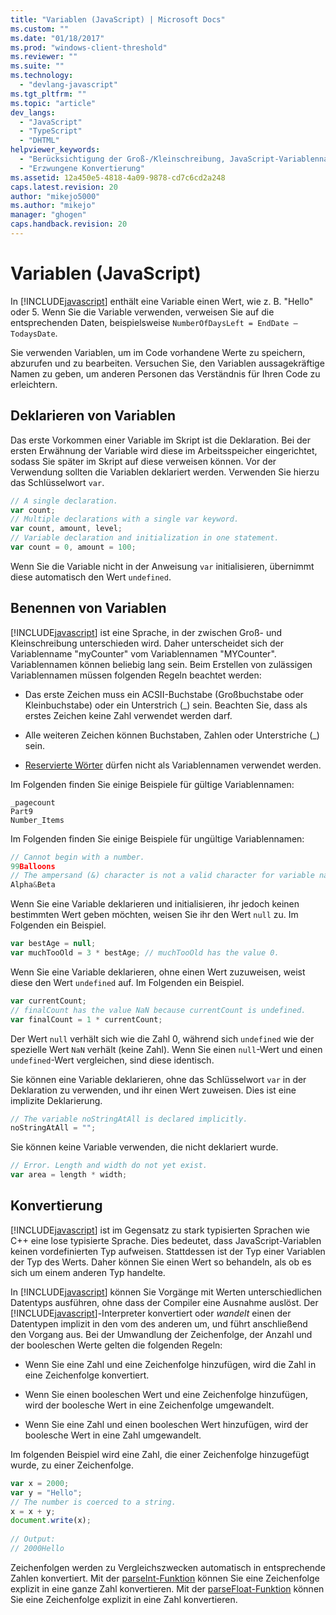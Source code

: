 ```yaml
---
title: "Variablen (JavaScript) | Microsoft Docs"
ms.custom: ""
ms.date: "01/18/2017"
ms.prod: "windows-client-threshold"
ms.reviewer: ""
ms.suite: ""
ms.technology: 
  - "devlang-javascript"
ms.tgt_pltfrm: ""
ms.topic: "article"
dev_langs: 
  - "JavaScript"
  - "TypeScript"
  - "DHTML"
helpviewer_keywords: 
  - "Berücksichtigung der Groß-/Kleinschreibung, JavaScript-Variablenname"
  - "Erzwungene Konvertierung"
ms.assetid: 12a450e5-4818-4a09-9878-cd7c6cd2a248
caps.latest.revision: 20
author: "mikejo5000"
ms.author: "mikejo"
manager: "ghogen"
caps.handback.revision: 20
---
```

# Variablen (JavaScript)
In [!INCLUDE[javascript](../includes/javascript-md.md)] enthält eine Variable einen Wert, wie z. B. "Hello" oder 5.  Wenn Sie die Variable verwenden, verweisen Sie auf die entsprechenden Daten, beispielsweise `NumberOfDaysLeft = EndDate – TodaysDate`.  
  
 Sie verwenden Variablen, um im Code vorhandene Werte zu speichern, abzurufen und zu bearbeiten.  Versuchen Sie, den Variablen aussagekräftige Namen zu geben, um anderen Personen das Verständnis für Ihren Code zu erleichtern.  
  
## Deklarieren von Variablen  
 Das erste Vorkommen einer Variable im Skript ist die Deklaration.  Bei der ersten Erwähnung der Variable wird diese im Arbeitsspeicher eingerichtet, sodass Sie später im Skript auf diese verweisen können.  Vor der Verwendung sollten die Variablen deklariert werden.  Verwenden Sie hierzu das Schlüsselwort `var`.  
  
```javascript  
// A single declaration.  
var count;    
// Multiple declarations with a single var keyword.  
var count, amount, level;      
// Variable declaration and initialization in one statement.  
var count = 0, amount = 100;   
```  
  
 Wenn Sie die Variable nicht in der Anweisung `var` initialisieren, übernimmt diese automatisch den Wert `undefined`.  
  
## Benennen von Variablen  
 [!INCLUDE[javascript](../includes/javascript-md.md)] ist eine Sprache, in der zwischen Groß\- und Kleinschreibung unterschieden wird.  Daher unterscheidet sich der Variablenname "myCounter" vom Variablennamen "MYCounter".  Variablennamen können beliebig lang sein.  Beim Erstellen von zulässigen Variablennamen müssen folgenden Regeln beachtet werden:  
  
-   Das erste Zeichen muss ein ACSII\-Buchstabe \(Großbuchstabe oder Kleinbuchstabe\) oder ein Unterstrich \(\_\) sein.  Beachten Sie, dass als erstes Zeichen keine Zahl verwendet werden darf.  
  
-   Alle weiteren Zeichen können Buchstaben, Zahlen oder Unterstriche \(\_\) sein.  
  
-   [Reservierte Wörter](../javascript/reference/javascript-reserved-words.md) dürfen nicht als Variablennamen verwendet werden.  
  
 Im Folgenden finden Sie einige Beispiele für gültige Variablennamen:  
  
```  
_pagecount   
Part9   
Number_Items   
```  
  
 Im Folgenden finden Sie einige Beispiele für ungültige Variablennamen:  
  
```javascript  
// Cannot begin with a number.   
99Balloons     
// The ampersand (&) character is not a valid character for variable names.   
Alpha&Beta   
```  
  
 Wenn Sie eine Variable deklarieren und initialisieren, ihr jedoch keinen bestimmten Wert geben möchten, weisen Sie ihr den Wert `null` zu.  Im Folgenden ein Beispiel.  
  
```javascript  
var bestAge = null;  
var muchTooOld = 3 * bestAge; // muchTooOld has the value 0.  
```  
  
 Wenn Sie eine Variable deklarieren, ohne einen Wert zuzuweisen, weist diese den Wert `undefined` auf.  Im Folgenden ein Beispiel.  
  
```javascript  
var currentCount;  
// finalCount has the value NaN because currentCount is undefined.  
var finalCount = 1 * currentCount;   
```  
  
 Der Wert `null` verhält sich wie die Zahl 0, während sich `undefined` wie der spezielle Wert `NaN` verhält \(keine Zahl\).  Wenn Sie einen `null`\-Wert und einen `undefined`\-Wert vergleichen, sind diese identisch.  
  
 Sie können eine Variable deklarieren, ohne das Schlüsselwort `var` in der Deklaration zu verwenden, und ihr einen Wert zuweisen.  Dies ist eine implizite Deklarierung.  
  
```javascript  
// The variable noStringAtAll is declared implicitly.  
noStringAtAll = "";   
```  
  
 Sie können keine Variable verwenden, die nicht deklariert wurde.  
  
```javascript  
// Error. Length and width do not yet exist.  
var area = length * width;   
```  
  
## Konvertierung  
 [!INCLUDE[javascript](../includes/javascript-md.md)] ist im Gegensatz zu stark typisierten Sprachen wie C\+\+ eine lose typisierte Sprache.  Dies bedeutet, dass JavaScript\-Variablen keinen vordefinierten Typ aufweisen.  Stattdessen ist der Typ einer Variablen der Typ des Werts.  Daher können Sie einen Wert so behandeln, als ob es sich um einem anderen Typ handelte.  
  
 In [!INCLUDE[javascript](../includes/javascript-md.md)] können Sie Vorgänge mit Werten unterschiedlichen Datentyps ausführen, ohne dass der Compiler eine Ausnahme auslöst.  Der [!INCLUDE[javascript](../includes/javascript-md.md)]\-Interpreter konvertiert oder *wandelt* einen der Datentypen implizit in den vom des anderen um, und führt anschließend den Vorgang aus.  Bei der Umwandlung der Zeichenfolge, der Anzahl und der booleschen Werte gelten die folgenden Regeln:  
  
-   Wenn Sie eine Zahl und eine Zeichenfolge hinzufügen, wird die Zahl in eine Zeichenfolge konvertiert.  
  
-   Wenn Sie einen booleschen Wert und eine Zeichenfolge hinzufügen, wird der boolesche Wert in eine Zeichenfolge umgewandelt.  
  
-   Wenn Sie eine Zahl und einen booleschen Wert hinzufügen, wird der boolesche Wert in eine Zahl umgewandelt.  
  
 Im folgenden Beispiel wird eine Zahl, die einer Zeichenfolge hinzugefügt wurde, zu einer Zeichenfolge.  
  
```javascript  
var x = 2000;  
var y = "Hello";  
// The number is coerced to a string.  
x = x + y;  
document.write(x);   
  
// Output:  
// 2000Hello  
```  
  
 Zeichenfolgen werden zu Vergleichszwecken automatisch in entsprechende Zahlen konvertiert.  Mit der [parseInt\-Funktion](../javascript/reference/parseint-function-javascript.md) können Sie eine Zeichenfolge explizit in eine ganze Zahl konvertieren.  Mit der [parseFloat\-Funktion](../javascript/reference/parsefloat-function-javascript.md) können Sie eine Zeichenfolge explizit in eine Zahl konvertieren.